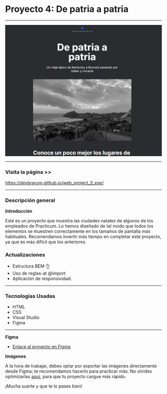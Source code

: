 # Proyecto 4: De patria a patria
***
![ Aprender-a-aprender-1](./images/Portada-De-patria-a-patria.png)

***

### Visita la página >> 
https://devbrarum.github.io/web_project_3_esp/

***


### Descripción general  

**Introducción**    
  
Este es un proyecto que muestra las ciudades natales de algunos de los empleados de Practicum. Lo hemos diseñado de tal modo que todos los elementos se muestren correctamente en los tamaños de pantalla más habituales. Recomendamos invertir más tiempo en completar este proyecto, ya que es más difícil que los anteriores.

### Actualizaciones

* Estructura BEM :ok_hand:
* Uso de reglas-at @import
* Aplicación de responsividad.
***

### Tecnologias Usadas

* HTML
* CSS
* Visual Studio
* Figma
***

  
**Figma**  
  
* [Enlace al proyecto en Figma](https://www.figma.com/file/ZW8wxTYTZH2czTTfDMVHWq/WEB%2C-Sprint-3-%3A-De-patria-a-patria-%7C-desktop-%2B-mobile?node-id=0%3A1)  
  
**Imágenes**  
  
A la hora de trabajar, debes optar por exportar las imágenes directamente desde Figma; te recomendamos hacerlo para practicar más. No olvides optimizarlas [aquí](https://tinypng.com/), para que tu proyecto cargue más rápido.   
  
¡Mucha suerte y que te lo pases bien! 


